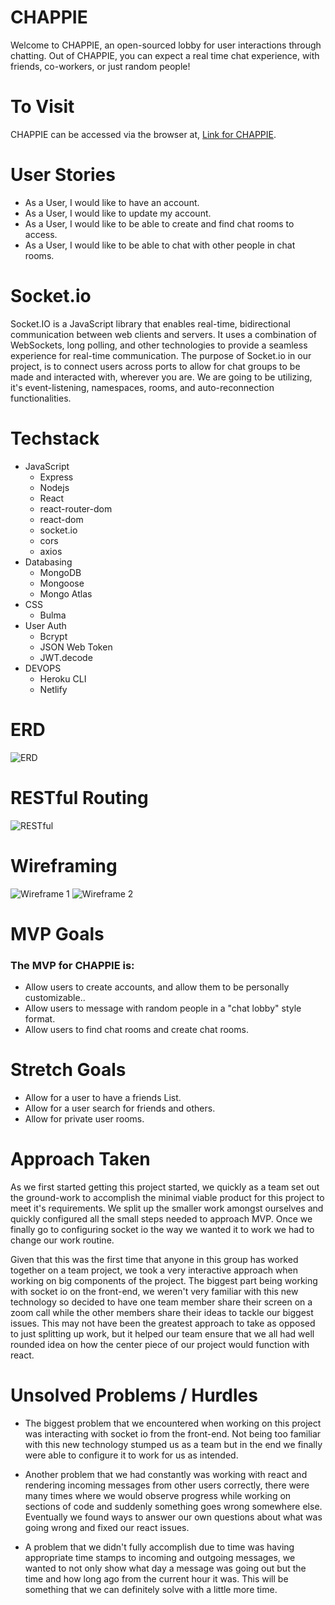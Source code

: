 # CHAPPIE
Welcome to CHAPPIE, an open-sourced lobby for user interactions through chatting. Out of CHAPPIE, you can expect a real time chat experience, with friends, co-workers, or just random people! 

# To Visit
CHAPPIE can be accessed via the browser at, [Link for CHAPPIE]().

# User Stories 
- As a User, I would like to have an account.
- As a User, I would like to update my account.
- As a User, I would like to be able to create and find chat rooms to access. 
- As a User, I would like to be able to chat with other people in chat rooms.

# Socket.io
Socket.IO is a JavaScript library that enables real-time, bidirectional communication between web clients and servers. It uses a combination of WebSockets, long polling, and other technologies to provide a seamless experience for real-time communication. The purpose of Socket.io in our project, is to connect users across ports to allow for chat groups to be made and interacted with, wherever you are. We are going to be utilizing, it's event-listening, namespaces, rooms, and auto-reconnection functionalities. 

# Techstack
- JavaScript
    - Express
    - Nodejs
    - React
    - react-router-dom
    - react-dom
    - socket.io
    - cors
    - axios
- Databasing
    - MongoDB
    - Mongoose
    - Mongo Atlas
- CSS
    - Bulma
- User Auth
    - Bcrypt
    - JSON Web Token
    - JWT.decode
- DEVOPS
    - Heroku CLI
    - Netlify

# ERD
![ERD](img/Screenshot%202023-01-27%20at%2012.10.08%20PM.png)
# RESTful Routing
![RESTful](img/Screenshot%202023-01-27%20at%2012.13.47%20PM.png)
# Wireframing
![Wireframe 1](./img/Screenshot%202023-01-27%20at%209.14.16%20AM.png)
![Wireframe 2](./img/Screenshot%202023-01-27%20at%209.14.27%20AM.png)
# MVP Goals
### The MVP for CHAPPIE is: 
- Allow users to create accounts, and allow them to be personally customizable..
- Allow users to message with random people in a "chat lobby" style format.
- Allow users to find chat rooms and create chat rooms.

# Stretch Goals
- Allow for a user to have a friends List.
- Allow for a user search for friends and others. 
- Allow for private user rooms.

# Approach Taken
As we first started getting this project started, we quickly as a team set out the ground-work to accomplish the minimal viable product for this project to meet it's requirements. We split up the smaller work amongst ourselves and quickly configured all the small steps needed to approach MVP. Once we finally go to configuring socket io the way we wanted it to work we had to change our work routine. 

Given that this was the first time that anyone in this group has worked together on a team project, we took a very interactive approach when working on big components of the project. The biggest part being working with socket io on the front-end, we weren't very familiar with this new technology so decided to have one team member share their screen on a zoom call while the other members share their ideas to tackle our biggest issues. This may not have been the greatest approach to take as opposed to just splitting up work, but it helped our team ensure that we all had well rounded idea on how the center piece of our project would function with react.

# Unsolved Problems / Hurdles
* The biggest problem that we encountered when working on this project was interacting with socket io from the front-end. Not being too familiar with this new technology stumped us as a team but in the end we finally were able to configure it to work for us as intended. 

* Another problem that we had constantly was working with react and rendering incoming messages from other users correctly, there were many times where we would observe progress while working on sections of code and suddenly something goes wrong somewhere else. Eventually we found ways to answer our own questions about what was going wrong and fixed our react issues.

* A problem that we didn't fully accomplish due to time was having appropriate time stamps to incoming and outgoing messages, we wanted to not only show what day a message was going out but the time and how long ago from the current hour it was. This will be something that we can definitely solve with a little more time.
